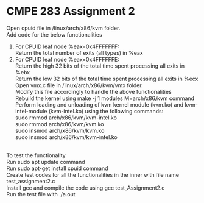 CMPE 283 Assignment 2
=========

Open cpuid file in /linux/arch/x86/kvm folder.<br />
Add code for the below functionalities <br />
  1. For CPUID leaf node %eax=0x4FFFFFFF:<br />
    Return the total number of exits (all types) in %eax<br />
  2. For CPUID leaf node %eax=0x4FFFFFFE:<br />
      Return the high 32 bits of the total time spent processing all exits in %ebx<br />
      Return the low 32 bits of the total time spent processing all exits in %ecx<br />
Open vmx.c file in /linux/arch/x86/kvm/vmx folder.<br />
Modify this file accordingly to handle the above functionalities<br />
Rebuild the kernel using make -j 1 modules M=arch/x86/kvm command<br />
Perform loading and unloading of kvm kernel module (kvm.ko) and kvm-intel-module (kvm-intel.ko) using the following commands:<br />
  sudo rmmod arch/x86/kvm/kvm-intel.ko<br />
  sudo rmmod arch/x86/kvm/kvm.ko<br />
  sudo insmod arch/x86/kvm/kvm.ko<br />
  sudo insmod arch/x86/kvm/kvm-intel.ko<br />
  <br />
  To test the functionality<br />
  Run sudo apt update command<br />
  Run sudo apt-get install cpuid command<br />
  Create test codes for all the functionalities in the inner with file name test_assignment2.c<br />
  Install gcc and compile the code using gcc test_Assignment2.c<br />
  Run the test file with ./a.out<br />


 
